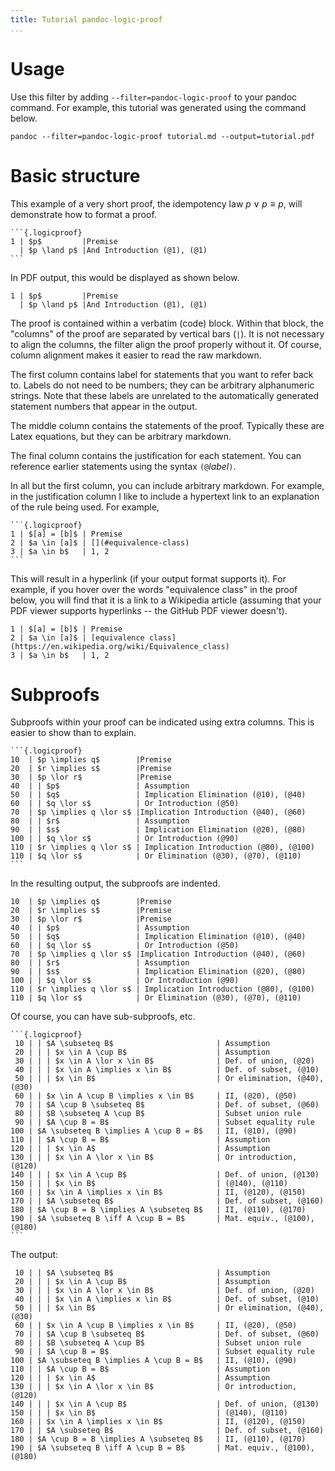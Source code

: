 ```yaml
---
title: Tutorial pandoc-logic-proof
...
```


# Usage

Use this filter by adding `--filter=pandoc-logic-proof` to your pandoc command.
For example, this tutorial was generated using the command below.

    pandoc --filter=pandoc-logic-proof tutorial.md --output=tutorial.pdf

# Basic structure

This example of a very short proof, the idempotency law $p \lor p \equiv p$,
will demonstrate how to format a proof.

    ```{.logicproof}
    1 | $p$         |Premise
      | $p \land p$ |And Introduction (@1), (@1)
    ```

In PDF output, this would be displayed as shown below.

```{.logicproof}
1 | $p$         |Premise
  | $p \land p$ |And Introduction (@1), (@1)
```

The proof is contained within a verbatim (code) block.
Within that block, the "columns" of the proof are separated by vertical bars (`|`).
It is not necessary to align the columns, the filter align the proof
properly without it.
Of course, column alignment makes it easier to read the raw markdown.

The first column contains label for statements that you want to refer back to.
Labels do not need to be numbers; they can be arbitrary alphanumeric
strings.
Note that these labels are unrelated to the automatically generated
statement numbers that appear in the output.

The middle column contains the statements of the proof.
Typically these are Latex equations, but they can be arbitrary markdown.

The final column contains the justification for each statement.
You can reference earlier statements using the syntax `(@`*label*`)`.

In all but the first column, you can include arbitrary markdown.
For example, in the justification column I like to include a hypertext
link to an explanation of the rule being used.
For example,


    ```{.logicproof}
    1 | $[a] = [b]$ | Premise
    2 | $a \in [a]$ | [](#equivalence-class)
    3 | $a \in b$   | 1, 2
    ```

This will result in a hyperlink (if your output format supports it).
For example, if you hover over the words "equivalence class" in the
proof below, you will find that it is a link to a Wikipedia article
(assuming that your PDF viewer supports hyperlinks -- the GitHub PDF
viewer doesn't).

```{.logicproof}
1 | $[a] = [b]$ | Premise
2 | $a \in [a]$ | [equivalence class](https://en.wikipedia.org/wiki/Equivalence_class)
3 | $a \in b$   | 1, 2
```

# Subproofs

Subproofs within your proof can be indicated using extra columns.
This is easier to show than to explain.

    ```{.logicproof}
    10  | $p \implies q$        |Premise
    20  | $r \implies s$        |Premise
    30  | $p \lor r$            |Premise
    40  | | $p$                 | Assumption
    50  | | $q$                 | Implication Elimination (@10), (@40)
    60  | | $q \lor s$          | Or Introduction (@50)
    70  | $p \implies q \lor s$ |Implication Introduction (@40), (@60)
    80  | | $r$                 | Assumption
    90  | | $s$                 | Implication Elimination (@20), (@80)
    100 | | $q \lor s$          | Or Introduction (@90)
    110 | $r \implies q \lor s$ | Implication Introduction (@80), (@100)
    110 | $q \lor s$            | Or Elimination (@30), (@70), (@110)
    ```

In the resulting output, the subproofs are indented.

```{.logicproof}
10  | $p \implies q$        |Premise
20  | $r \implies s$        |Premise
30  | $p \lor r$            |Premise
40  | | $p$                 | Assumption
50  | | $q$                 | Implication Elimination (@10), (@40)
60  | | $q \lor s$          | Or Introduction (@50)
70  | $p \implies q \lor s$ |Implication Introduction (@40), (@60)
80  | | $r$                 | Assumption
90  | | $s$                 | Implication Elimination (@20), (@80)
100 | | $q \lor s$          | Or Introduction (@90)
110 | $r \implies q \lor s$ | Implication Introduction (@80), (@100)
110 | $q \lor s$            | Or Elimination (@30), (@70), (@110)
```

Of course, you can have sub-subproofs, etc.

    ```{.logicproof}
     10 | | $A \subseteq B$                       | Assumption
     20 | | | $x \in A \cup B$                    | Assumption
     30 | | | $x \in A \lor x \in B$              | Def. of union, (@20)
     40 | | | $x \in A \implies x \in B$          | Def. of subset, (@10)
     50 | | | $x \in B$                           | Or elimination, (@40), (@30)
     60 | | $x \in A \cup B \implies x \in B$     | II, (@20), (@50)
     70 | | $A \cup B \subseteq B$                | Def. of subset, (@60)
     80 | | $B \subseteq A \cup B$                | Subset union rule
     90 | | $A \cup B = B$                        | Subset equality rule
    100 | $A \subseteq B \implies A \cup B = B$   | II, (@10), (@90)
    110 | | $A \cup B = B$                        | Assumption
    120 | | | $x \in A$                           | Assumption
    130 | | | $x \in A \lor x \in B$              | Or introduction, (@120)
    140 | | | $x \in A \cup B$                    | Def. of union, (@130)
    150 | | | $x \in B$                           | (@140), (@110)
    160 | | $x \in A \implies x \in B$            | II, (@120), (@150)
    170 | | $A \subseteq B$                       | Def. of subset, (@160)
    180 | $A \cup B = B \implies A \subseteq B$   | II, (@110), (@170)
    190 | $A \subseteq B \iff A \cup B = B$       | Mat. equiv., (@100), (@180)
    ```

The output:

```{.logicproof}
 10 | | $A \subseteq B$                       | Assumption
 20 | | | $x \in A \cup B$                    | Assumption
 30 | | | $x \in A \lor x \in B$              | Def. of union, (@20)
 40 | | | $x \in A \implies x \in B$          | Def. of subset, (@10)
 50 | | | $x \in B$                           | Or elimination, (@40), (@30)
 60 | | $x \in A \cup B \implies x \in B$     | II, (@20), (@50)
 70 | | $A \cup B \subseteq B$                | Def. of subset, (@60)
 80 | | $B \subseteq A \cup B$                | Subset union rule
 90 | | $A \cup B = B$                        | Subset equality rule
100 | $A \subseteq B \implies A \cup B = B$   | II, (@10), (@90)
110 | | $A \cup B = B$                        | Assumption
120 | | | $x \in A$                           | Assumption
130 | | | $x \in A \lor x \in B$              | Or introduction, (@120)
140 | | | $x \in A \cup B$                    | Def. of union, (@130)
150 | | | $x \in B$                           | (@140), (@110)
160 | | $x \in A \implies x \in B$            | II, (@120), (@150)
170 | | $A \subseteq B$                       | Def. of subset, (@160)
180 | $A \cup B = B \implies A \subseteq B$   | II, (@110), (@170)
190 | $A \subseteq B \iff A \cup B = B$       | Mat. equiv., (@100), (@180)
```
